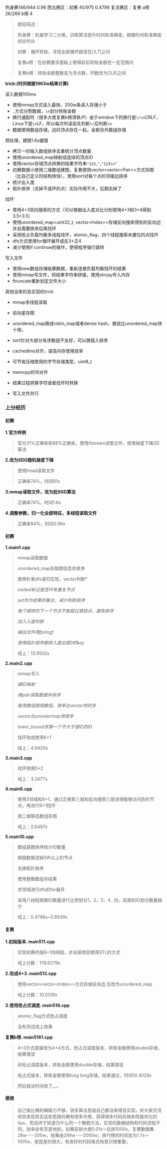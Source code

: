 热身赛146/944 0.96    西北赛区：初赛 40/975 0.4798   复活赛区：复赛 a榜 26/266  b榜 4

> 题目简述：
>
> 热身赛：机器学习二分类，训练算法提升时间和准确度，根据时间和准确度综合判分
>
> 初赛：循环转账，寻找全部循环路径在[3,7]之间
>
> 复赛a榜：在初赛要求基础上使得前后转账金额在一定范围内
>
> 复赛b榜：转账金额整数变为浮点数，环数改为[3,8]之间

**trick:(时间根据1963w结果计算)**

读入数据100ms

* 使用mmap方式读入最快，200w条读入存储小于
* `,`方式分割数据，`\n`划分转账金额
* 换行通配符（很多大佬复赛b榜滑铁卢）由于window下的换行是`\r\n`CRLF，Linux下是`\n`LF，所以每次判读前先判断`\r`后判断`\n`
* 数据使用数组存储，边的顶点存在一起，金额另外数组存储

预处理，建图1.6s偏慢

* 拷贝一份输入数组排序去重统计顶点数量
* 使用unordered_map映射成连续的顶点ID
* 使用vector存储顶点转换的结果字符串`"123,"`,`"123\n"`
* 初赛数据小使用二维数组建图，复赛使用vector\<vector\<Pair>>方式存图（比自己定义的结构体快），使用sort对每个点的邻接边排序
* 统计出入度
* 拓扑排序（去掉不成环的点）实际作用不大，后期去掉了

找环

* 使用4+3双向搜索的方式（可以根据出入度对比分别使用4+3和3+4得到3.5+3.5）
* 使用unordered_map<uint32_t, vector\<Index>>存储反向搜索得到的反向边并且需要排序后再找环
* 采用抢占负载均衡多线程找环，atomic_flag，四个线程搜索未置位的点找环
* dfs方式使用for循环展开成反3+正4
* 减少使用if continue的操作，使得程序强行跳转

写入文件

* 使用new数组存储结果数据，重新连接负载均衡找环的结果
* 使用mmap写文件，将结果字符串拼接，使用strcpy传入内存
* ftruncate重新划定文件大小

其他没来的及实现的trick

* mmap多线程读取

* 前向星存图

* unordered_map换成robin_map或者dense hash，据说比unordered_map快十倍，

* sort针对大部分有序数组不友好，可以换插入排序

* cachedline对齐，提高内存使用效率

* 可节省压缩使用的字节存储类型，uint8_t

* memcpy的16对齐

* 结果过程转换字符或者找环时转换

* 写入文件并行

### 上分经历

#### 初赛

**1.官方样例**

> 官方31%正确率和68%正确率，使用ifstream读取文件，使用梯度下降GD算法

**2.改为SDG随机梯度下降**

> 使用fread读取文件
>
> 正确率74%，时间81s

**3.mmap读取文件，改为批SGD算法**

> 正确率74%，时间1.6s

**4.调整参数，归一化全部特征，多线程读取文件**

> 正确率84%，时间0.96s

#### 初赛

**1.main1.cpp**

> mmap读取数据
>
> unordered_map存取图信息并排序
>
> 使用朴素dfs递归实现，vector判断*
>
> *visited标记是否环有重复节点*
>
> *set作为结果的集合，减少判断排序*
>
> *每个顺序的下一个节点不能超过首结点，避免排序*
>
> *加入入度判断*
>
> *输出文件用fpringf*
>
> *使用拓扑排序删除入度出度0的key*
>
> 线上：13.9502s

**2.main2.cpp**

> *mmap写入*
>
> *做ID映射*
>
> *用pair读取数据并排序*
>
> *能用数组就用数组，效率比vector快的多*
>
> *vector比unordermap快很多*
>
> *lower_bound求第一个不大于首ID的ID*
>
> 找环改成使用6+1
>
> 线上：4.9420s

**3.main3.cpp**

> 找环使用5+2
>
> 线上：3.2477s

**4.main6.cpp**

> 使用3邻域和6+1，通过正搜索三层和反向搜索三层求得能够访问到的节点，再进行6+1找环
>
> 用二维静态数组存图
>
> 线上：2.6497s

**5.main10.cpp**

> 数组基数排序统计ID数量
>
> 根据数据滤掉5W以上的节点
>
> 去掉拓扑排序
>
> 使用整数数组存结果
>
> 求领域进行dfs的for展开
>
> 采用八线程根据ID数量进行比例划分1，2，3，4...份，前面的ID划分数量越少
>
> 线上：0.4798s~0.8939s

#### 复赛

**1.初始版本.  main511.cpp**

> 实现初赛终版6+1四线程，并全部改回使用STL的方式
>
> 线上分数：178.6279s

**2.改成4+3.  main513.cpp**

> 使用vector<vector\<Index>>方式存储反向边 后改为unordered_map
>
> 线上分数：10.0126s

**3.使用抢占式调度.  main516.cpp**

> atomic_flag方式抢占调度
>
> 没有测试线上效果

**复赛b榜.  main5161.cpp**

> 4+3方式直接改为4+4方式，抢占式调度版本，转账金额使用double存储，结果错误
>
> 非抢占调度版本，转账金额使用double存储，结果错误
>
> 抢占式版本，转账金额使用long long存储，结果通过，时间10.4028s
>
> 然后就没时间改了。。。

#### 感想

> 自己做比赛的确精力不够，很多算法思路自己都没来得及实现，听大家交流经验发现其实这些思路的确有很多作用，获得很多代码风格和性能优化的tips，而且终于知道为什么同一个解题方法，实现的数据结构和代码流程不同，效率会有天差地别，初赛前排大佬0.01s～后排1000s，复赛数据集28w----200w，结果由289w----2000w，排行榜的时间变为1.7s～1000s，差距差的很大，有良好的代码格式和意识很重要。